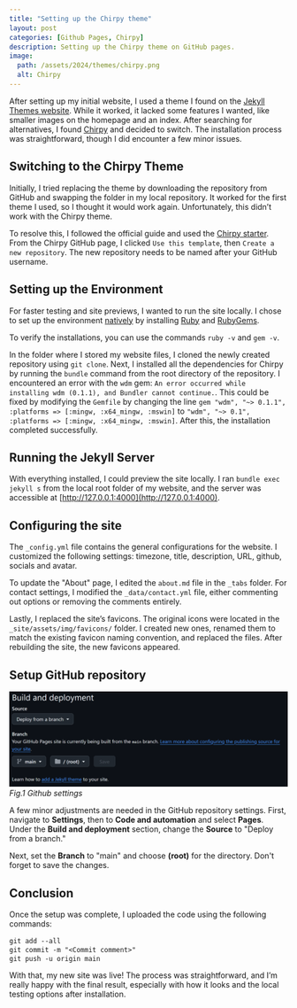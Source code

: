 ```yaml
---
title: "Setting up the Chirpy theme"
layout: post
categories: [Github Pages, Chirpy]
description: Setting up the Chirpy theme on GitHub pages.
image:
  path: /assets/2024/themes/chirpy.png
  alt: Chirpy
---
```

After setting up my initial website, I used a theme I found on the [Jekyll Themes website](https://jekyllthemes.io/). While it worked, it lacked some features I wanted, like smaller images on the homepage and an index. After searching for alternatives, I found [Chirpy](https://chirpy.cotes.page/) and decided to switch. The installation process was straightforward, though I did encounter a few minor issues.


## Switching to the Chirpy Theme
Initially, I tried replacing the theme by downloading the repository from GitHub and swapping the folder in my local repository. It worked for the first theme I used, so I thought it would work again. Unfortunately, this didn’t work with the Chirpy theme.

To resolve this, I followed the official guide and used the [Chirpy starter](https://chirpy.cotes.page/posts/getting-started/). From the Chirpy GitHub page, I clicked `Use this template`, then `Create a new repository`. The new repository needs to be named after your GitHub username.

## Setting up the Environment
For faster testing and site previews, I wanted to run the site locally. I chose to set up the environment [natively](https://jekyllrb.com/docs/installation/) by installing [Ruby](https://www.ruby-lang.org/en/downloads/) and [RubyGems](https://rubygems.org/pages/download).

To verify the installations, you can use the commands `ruby -v` and `gem -v`.

In the folder where I stored my website files, I cloned the newly created repository using `git clone`. Next, I installed all the dependencies for Chirpy by running the `bundle` command from the root directory of the repository. I encountered an error with the `wdm` gem: `An error occurred while installing wdm (0.1.1), and Bundler cannot continue.`. This could be fixed by modifying the `Gemfile` by changing the line `gem "wdm", "~> 0.1.1", :platforms => [:mingw, :x64_mingw, :mswin]` to `"wdm", "~> 0.1", :platforms => [:mingw, :x64_mingw, :mswin]`. After this, the installation completed successfully.

## Running the Jekyll Server
With everything installed, I could preview the site locally. I ran `bundle exec jekyll s` from the local root folder of my website, and the server was accessible at [http://127.0.0.1:4000](http://127.0.0.1:4000).

## Configuring the site
The `_config.yml` file contains the general configurations for the website. I customized the following settings: timezone, title, description, URL, github, socials and avatar.

To update the "About" page, I edited the `about.md` file in the `_tabs` folder. For contact settings, I modified the `_data/contact.yml` file, either commenting out options or removing the comments entirely.

Lastly, I replaced the site’s favicons. The original icons were located in the `_site/assets/img/favicons/` folder. I created new ones, renamed them to match the existing favicon naming convention, and replaced the files. After rebuilding the site, the new favicons appeared.

## Setup GitHub repository
![github](/assets/2024/themes/github.png)
_Fig.1 Github settings_

A few minor adjustments are needed in the GitHub repository settings. First, navigate to **Settings**, then to **Code and automation** and select **Pages**. Under the **Build and deployment** section, change the **Source** to "Deploy from a branch."

Next, set the **Branch** to "main" and choose **(root)** for the directory. Don't forget to save the changes.

## Conclusion
Once the setup was complete, I uploaded the code using the following commands:
```shell
git add --all 
git commit -m "<Commit comment>" 
git push -u origin main
```
With that, my new site was live! The process was straightforward, and I’m really happy with the final result, especially with how it looks and the local testing options after installation.




